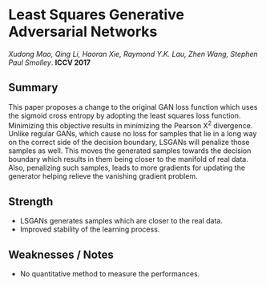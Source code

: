 # Least Squares Generative Adversarial Networks

*Xudong Mao, Qing Li, Haoran Xie, Raymond Y.K. Lau, Zhen Wang, Stephen Paul Smolley*. **ICCV 2017**

## Summary

This paper proposes a change to the original GAN loss function which uses the sigmoid cross entropy by adopting the least squares loss function. Minimizing this objective results in minimizing the Pearson X<sup>2</sup> divergence. Unlike regular GANs, which cause no loss for samples that lie in a long way on the correct side of the decision boundary, LSGANs will penalize those samples as well. This moves the generated samples towards the decision boundary which results in them being closer to the manifold of real data. Also, penalizing such samples, leads to more gradients for updating the generator helping relieve the vanishing gradient problem.

## Strength

- LSGANs generates samples which are closer to the real data.
- Improved stability of the learning process.

## Weaknesses / Notes

- No quantitative method to measure the performances.